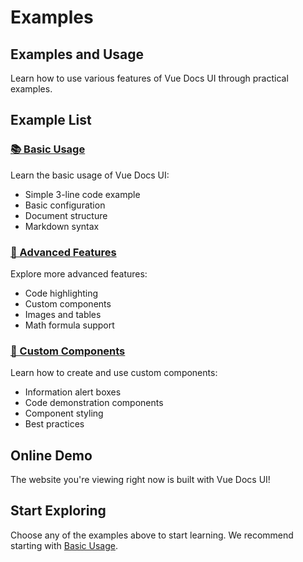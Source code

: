 # Examples

## Examples and Usage

Learn how to use various features of Vue Docs UI through practical examples.

## Example List

### [📚 Basic Usage](/examples/basic)
Learn the basic usage of Vue Docs UI:
- Simple 3-line code example
- Basic configuration
- Document structure
- Markdown syntax

### [🚀 Advanced Features](/examples/advanced)
Explore more advanced features:
- Code highlighting
- Custom components
- Images and tables
- Math formula support

### [🧩 Custom Components](/examples/components)
Learn how to create and use custom components:
- Information alert boxes
- Code demonstration components
- Component styling
- Best practices

## Online Demo

The website you're viewing right now is built with Vue Docs UI!

## Start Exploring

Choose any of the examples above to start learning. We recommend starting with [Basic Usage](/examples/basic). 